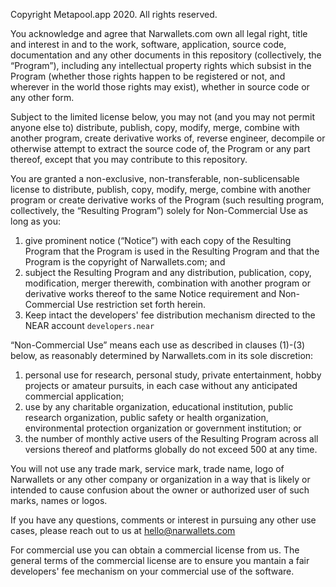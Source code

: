 Copyright Metapool.app 2020. All rights reserved.
 
You acknowledge and agree that Narwallets.com own all legal right, title and interest in and to the work, software, application, source code, documentation and any other documents in this repository (collectively, the “Program”), including any intellectual property rights which subsist in the Program (whether those rights happen to be registered or not, and wherever in the world those rights may exist), whether in source code or any other form.
 
Subject to the limited license below, you may not (and you may not permit anyone else to) distribute, publish, copy, modify, merge, combine with another program, create derivative works of, reverse engineer, decompile or otherwise attempt to extract the source code of, the Program or any part thereof, except that you may contribute to this repository.
 
You are granted a non-exclusive, non-transferable, non-sublicensable license to distribute, publish, copy, modify, merge, combine with another program or create derivative works of the Program (such resulting program, collectively, the “Resulting Program”) solely for Non-Commercial Use as long as you:
 1. give prominent notice (“Notice”) with each copy of the Resulting Program that the Program is used in the Resulting Program and that the Program is the copyright of Narwallets.com; and
 2. subject the Resulting Program and any distribution, publication, copy, modification, merger therewith, combination with another program or derivative works thereof to the same Notice requirement and Non-Commercial Use restriction set forth herein.
 3. Keep intact the developers' fee distribution mechanism directed to the NEAR account `developers.near`
 
“Non-Commercial Use” means each use as described in clauses (1)-(3) below, as reasonably determined by Narwallets.com in its sole discretion: 
 1. personal use for research, personal study, private entertainment, hobby projects or amateur pursuits, in each case without any anticipated commercial application;
 2. use by any charitable organization, educational institution, public research organization, public safety or health organization, environmental protection organization or government institution; or
 3. the number of monthly active users of the Resulting Program across all versions thereof and platforms globally do not exceed 500 at any time.
 
You will not use any trade mark, service mark, trade name, logo of Narwallets or any other company or organization in a way that is likely or intended to cause confusion about the owner or authorized user of such marks, names or logos.
 
If you have any questions, comments or interest in pursuing any other use cases, please reach out to us at hello@narwallets.com

For commercial use you can obtain a commercial license from us. The general terms of the commercial license are to ensure you mantain a fair developers' fee mechanism on your commercial use of the software.


